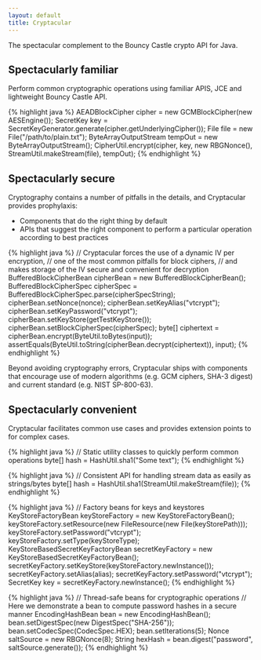 ```yaml
---
layout: default
title: Cryptacular
---
```

The spectacular complement to the Bouncy Castle crypto API for Java.

## Spectacularly familiar
Perform common cryptographic operations using familiar APIS, JCE and lightweight Bouncy Castle API.

{% highlight java %}
AEADBlockCipher cipher = new GCMBlockCipher(new AESEngine());
SecretKey key = SecretKeyGenerator.generate(cipher.getUnderlyingCipher());
File file = new File("/path/to/plain.txt");
ByteArrayOutputStream tempOut = new ByteArrayOutputStream();
CipherUtil.encrypt(cipher, key, new RBGNonce(), StreamUtil.makeStream(file), tempOut);
{% endhighlight %}

## Spectacularly secure
Cryptography contains a number of pitfalls in the details, and Cryptacular provides prophylaxis:

* Components that do the right thing by default
* APIs that suggest the right component to perform a particular operation according to best practices

{% highlight java %}
// Cryptacular forces the use of a dynamic IV per encryption,
// one of the most common pitfalls for block ciphers,
// and makes storage of the IV secure and convenient for decryption
BufferedBlockCipherBean cipherBean = new BufferedBlockCipherBean();
BufferedBlockCipherSpec cipherSpec = BufferedBlockCipherSpec.parse(cipherSpecString);
cipherBean.setNonce(nonce);
cipherBean.setKeyAlias("vtcrypt");
cipherBean.setKeyPassword("vtcrypt");
cipherBean.setKeyStore(getTestKeyStore());
cipherBean.setBlockCipherSpec(cipherSpec);
byte[] ciphertext = cipherBean.encrypt(ByteUtil.toBytes(input));
assertEquals(ByteUtil.toString(cipherBean.decrypt(ciphertext)), input);
{% endhighlight %}

Beyond avoiding cryptography errors, Cryptacular ships with components that encourage use of modern algorithms
(e.g. GCM ciphers, SHA-3 digest) and current standard (e.g. NIST SP-800-63).

## Spectacularly convenient
Cryptacular facilitates common use cases and provides extension points to for complex cases.

{% highlight java %}
// Static utility classes to quickly perform common operations
byte[] hash = HashUtil.sha1("Some text");
{% endhighlight %}

{% highlight java %}
// Consistent API for handling stream data as easily as strings/bytes
byte[] hash = HashUtil.sha1(StreamUtil.makeStream(file));
{% endhighlight %}

{% highlight java %}
// Factory beans for keys and keystores
KeyStoreFactoryBean keyStoreFactory = new KeyStoreFactoryBean();
keyStoreFactory.setResource(new FileResource(new File(keyStorePath)));
keyStoreFactory.setPassword("vtcrypt");
keyStoreFactory.setType(keyStoreType);
KeyStoreBasedSecretKeyFactoryBean secretKeyFactory = new KeyStoreBasedSecretKeyFactoryBean();
secretKeyFactory.setKeyStore(keyStoreFactory.newInstance());
secretKeyFactory.setAlias(alias);
secretKeyFactory.setPassword("vtcrypt");
SecretKey key = secretKeyFactory.newInstance();
{% endhighlight %}

{% highlight java %}
// Thread-safe beans for cryptographic operations
// Here we demonstrate a bean to compute password hashes in a secure manner
EncodingHashBean bean = new EncodingHashBean();
bean.setDigestSpec(new DigestSpec("SHA-256"));
bean.setCodecSpec(CodecSpec.HEX);
bean.setIterations(5);
Nonce saltSource = new RBGNonce(8);
String hexHash = bean.digest("password", saltSource.generate());
{% endhighlight %}

